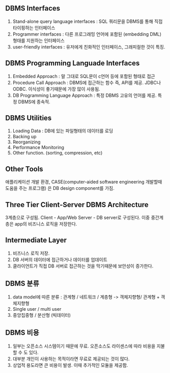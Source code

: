 ## DBMS Interfaces
1. Stand-alone query language interfaces : SQL 쿼리문을 DBMS를 통해 직접 타이핑하는 인터페이스
2. Programmer interfaces : 다른 프로그래밍 언어에 포함된 (embedding DML) 형태를 지원하는 인터페이스
3. user-friendly interfaces : 유저에게 친화적인 인터페이스, 그래피컬한 것이 특징.

## DBMS Programming Languade Interfaces
1. Embedded Approach : 말 그대로 SQL문이 c언어 등에 포함된 형태로 접근
2. Procedure Call Approach : DBMS에 접근하는 함수 즉, API를 제공. JDBC나 ODBC. 이식성이 좋기때문에 가장 많이 사용됨.
3. DB Programming Language Approach : 특정 DBMS 고유의 언어를 제공. 특정 DBMS에 종속적.

## DBMS Utilities
1. Loading Data : DB에 있는 파일형태의 데이터를 로딩
2. Backing up
3. Reorganizing
4. Performance Monitoring
5. Other function. (sorting, compression, etc)

## Other Tools
애플리케이션 개발 환경, CASE(computer-aided software engineering 개발할때 도움을 주는 프로그램) 은 DB design component를 가짐. 

## Three Tier Client-Server DBMS Architecture
3계층으로 구성됨. Client - App/Web Server - DB server로 구성된다. 이중 중간계층은 app의 비즈니스 로직을 저장한다.

## Intermediate Layer
1. 비즈니스 로직 저장.
2. DB 서버의 데이터에 접근하거나 데이터를 업데이트
3. 클라이언트가 직접 DB 서버로 접근하는 것을 막기때문에 보안성이 증가한다.

## DBMS 분류
1. data model에 따른 분류 : 관계형 / 네트워크 / 계층형 -> 객체지향형/ 관계형 + 객체지향형
2. Single user / multi user
3. 중앙집중형 / 분산형 (빅데이터)

## DBMS 비용
1. 일부는 오픈소스 시스템이기 때문에 무료. 오픈소스도 라이센스에 따라 비용을 지불할 수 도 있다.
2. 대부분 개인이 사용하는 목적이라면 무료로 제공되는 것이 많다.
3. 상업적 용도라면 큰 비용이 발생. 이때 추가적인 모듈을 제공함.

